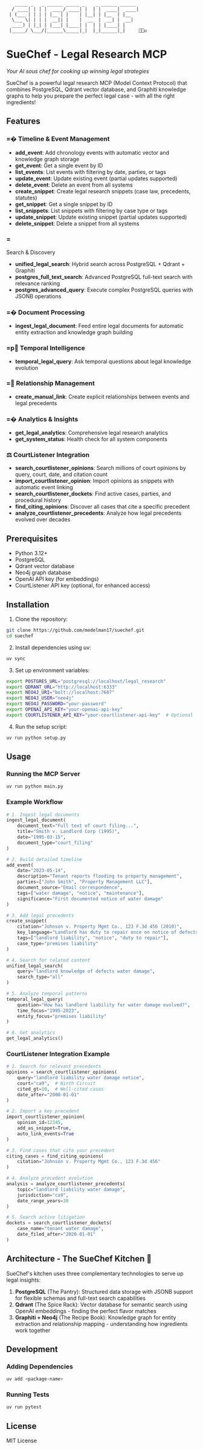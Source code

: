 ```
   _____ _   _ ______ _____ _    _ ______ ______
  / ____| | | |  ____/ ____| |  | |  ____|  ____|
 | (___ | | | | |__ | |    | |__| | |__  | |__
  \___ \| | | |  __|| |    |  __  |  __| |  __|
  ____) | |_| | |___| |____| |  | | |____| |
 |_____/ \___/|______\_____|_|  |_|______|_|     👨‍🍳⚖️
```

# SueChef - Legal Research MCP

*Your AI sous chef for cooking up winning legal strategies*

SueChef is a powerful legal research MCP (Model Context Protocol) that combines PostgreSQL, Qdrant vector database, and Graphiti knowledge graphs to help you prepare the perfect legal case - with all the right ingredients!

## Features

### =� Timeline & Event Management
- **add_event**: Add chronology events with automatic vector and knowledge graph storage
- **get_event**: Get a single event by ID
- **list_events**: List events with filtering by date, parties, or tags
- **update_event**: Update existing event (partial updates supported)
- **delete_event**: Delete an event from all systems
- **create_snippet**: Create legal research snippets (case law, precedents, statutes)
- **get_snippet**: Get a single snippet by ID
- **list_snippets**: List snippets with filtering by case type or tags
- **update_snippet**: Update existing snippet (partial updates supported)
- **delete_snippet**: Delete a snippet from all systems

### = Search & Discovery
- **unified_legal_search**: Hybrid search across PostgreSQL + Qdrant + Graphiti
- **postgres_full_text_search**: Advanced PostgreSQL full-text search with relevance ranking
- **postgres_advanced_query**: Execute complex PostgreSQL queries with JSONB operations

### =� Document Processing
- **ingest_legal_document**: Feed entire legal documents for automatic entity extraction and knowledge graph building

### =p Temporal Intelligence
- **temporal_legal_query**: Ask temporal questions about legal knowledge evolution

### = Relationship Management
- **create_manual_link**: Create explicit relationships between events and legal precedents

### =� Analytics & Insights
- **get_legal_analytics**: Comprehensive legal research analytics
- **get_system_status**: Health check for all system components

### ⚖️ CourtListener Integration
- **search_courtlistener_opinions**: Search millions of court opinions by query, court, date, and citation count
- **import_courtlistener_opinion**: Import opinions as snippets with automatic event linking
- **search_courtlistener_dockets**: Find active cases, parties, and procedural history
- **find_citing_opinions**: Discover all cases that cite a specific precedent
- **analyze_courtlistener_precedents**: Analyze how legal precedents evolved over decades

## Prerequisites

- Python 3.12+
- PostgreSQL
- Qdrant vector database
- Neo4j graph database
- OpenAI API key (for embeddings)
- CourtListener API key (optional, for enhanced access)

## Installation

1. Clone the repository:
```bash
git clone https://github.com/medelman17/suechef.git
cd suechef
```

2. Install dependencies using uv:
```bash
uv sync
```

3. Set up environment variables:
```bash
export POSTGRES_URL="postgresql://localhost/legal_research"
export QDRANT_URL="http://localhost:6333"
export NEO4J_URI="bolt://localhost:7687"
export NEO4J_USER="neo4j"
export NEO4J_PASSWORD="your-password"
export OPENAI_API_KEY="your-openai-api-key"
export COURTLISTENER_API_KEY="your-courtlistener-api-key"  # Optional
```

4. Run the setup script:
```bash
uv run python setup.py
```

## Usage

### Running the MCP Server

```bash
uv run python main.py
```

### Example Workflow

```python
# 1. Ingest legal documents
ingest_legal_document(
    document_text="Full text of court filing...",
    title="Smith v. Landlord Corp (1995)",
    date="1995-03-15",
    document_type="court_filing"
)

# 2. Build detailed timeline
add_event(
    date="2023-05-14",
    description="Tenant reports flooding to property management",
    parties=["John Smith", "Property Management LLC"],
    document_source="Email correspondence",
    tags=["water damage", "notice", "maintenance"],
    significance="First documented notice of water damage"
)

# 3. Add legal precedents
create_snippet(
    citation="Johnson v. Property Mgmt Co., 123 F.3d 456 (2010)",
    key_language="Landlord has duty to repair once on notice of defects",
    tags=["landlord liability", "notice", "duty to repair"],
    case_type="premises liability"
)

# 4. Search for related content
unified_legal_search(
    query="landlord knowledge of defects water damage",
    search_type="all"
)

# 5. Analyze temporal patterns
temporal_legal_query(
    question="How has landlord liability for water damage evolved?",
    time_focus="1995-2023",
    entity_focus="premises liability"
)

# 6. Get analytics
get_legal_analytics()
```

### CourtListener Integration Example

```python
# 1. Search for relevant precedents
opinions = search_courtlistener_opinions(
    query="landlord liability water damage notice",
    court="ca9",  # Ninth Circuit
    cited_gt=10,  # Well-cited cases
    date_after="2000-01-01"
)

# 2. Import a key precedent
import_courtlistener_opinion(
    opinion_id=12345,
    add_as_snippet=True,
    auto_link_events=True
)

# 3. Find cases that cite your precedent
citing_cases = find_citing_opinions(
    citation="Johnson v. Property Mgmt Co., 123 F.3d 456"
)

# 4. Analyze precedent evolution
analysis = analyze_courtlistener_precedents(
    topic="landlord liability water damage",
    jurisdiction="ca9",
    date_range_years=30
)

# 5. Search active litigation
dockets = search_courtlistener_dockets(
    case_name="tenant water damage",
    date_filed_after="2020-01-01"
)
```

## Architecture - The SueChef Kitchen 🍳

SueChef's kitchen uses three complementary technologies to serve up legal insights:

1. **PostgreSQL** (The Pantry): Structured data storage with JSONB support for flexible schemas and full-text search capabilities
2. **Qdrant** (The Spice Rack): Vector database for semantic search using OpenAI embeddings - finding the perfect flavor matches
3. **Graphiti + Neo4j** (The Recipe Book): Knowledge graph for entity extraction and relationship mapping - understanding how ingredients work together

## Development

### Adding Dependencies
```bash
uv add <package-name>
```

### Running Tests
```bash
uv run pytest
```

## License

MIT License